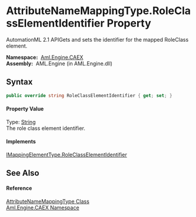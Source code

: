 AttributeNameMappingType.RoleClassElementIdentifier Property
============================================================
AutomationML 2.1 APIGets and sets the identifier for the mapped RoleClass element.

  **Namespace:**  [Aml.Engine.CAEX][1]  
  **Assembly:**  AML.Engine (in AML.Engine.dll)

Syntax
------

```csharp
public override string RoleClassElementIdentifier { get; set; }
```

#### Property Value
Type: [String][2]  
 The role class element identifier. 
#### Implements
[IMappingElementType.RoleClassElementIdentifier][3]  


See Also
--------

#### Reference
[AttributeNameMappingType Class][4]  
[Aml.Engine.CAEX Namespace][1]  

[1]: ../README.md
[2]: https://docs.microsoft.com/dotnet/api/system.string
[3]: ../IMappingElementType/RoleClassElementIdentifier.md
[4]: README.md
[5]: https://www.automationml.org
[6]: ../../icons/logoShade.png